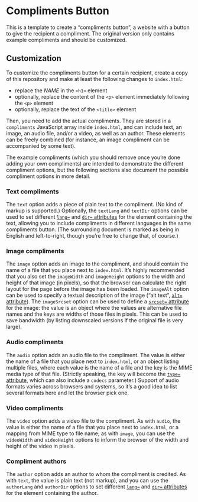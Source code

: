 # Compliments Button

This is a template to create a “compliments button”,
a website with a button to give the recipient a compliment.
The original version only contains example compliments and should be customized.

## Customization

To customize the compliments button for a certain recipient,
create a copy of this repository and make at least the following changes to `index.html`:

- replace the <var>NAME</var> in the `<h1>` element
- optionally, replace the content of the `<p>` element immediately following the `<p>` element
- optionally, replace the text of the `<title>` element

Then, you need to add the actual compliments.
They are stored in a `compliments` JavaScript array inside `index.html`,
and can include text, an image, an audio file, and/or a video, as well as an author.
These elements can be freely combined (for instance, an image compliment can be accompanied by some text).

The example compliments (which you should remove once you’re done adding your own compliments)
are intended to demonstrate the different compliment options,
but the following sections also document the possible compliment options in more detail.

### Text compliments

The `text` option adds a piece of plain text to the compliment.
(No kind of markup is supported.)
Optionally, the `textLang` and `textDir` options can be used to set different [`lang=`][lang] and [`dir=` attributes][dir] for the element containing the text,
allowing you to include compliments in different languages in the same compliments button.
(The surrounding document is marked as being in English and left-to-right, though you’re free to change that, of course.)

### Image compliments

The `image` option adds an image to the compliment,
and should contain the name of a file that you place next to `index.html`.
It’s highly recommended that you also set the `imageWidth` and `imageHeight` options to the width and height of that image (in pixels),
so that the browser can calculate the right layout for the page before the image has been loaded.
The `imageAlt` option can be used to specify a textual description of the image (“alt text”, [`alt=` attribute][alt]).
The `imageSrcset` option can be used to define a [`srcset=` attribute][srcset] for the image:
the value is an object where the values are alternative file names and the keys are widths of those files in pixels.
This can be used to save bandwidth (by listing downscaled versions if the original file is very large).

### Audio compliments

The `audio` option adds an audio file to the compliment.
The value is either the name of a file that you place next to `index.html`,
or an object listing multiple files,
where each value is the name of a file and the key is the MIME media type of that file.
(Strictly speaking, the key will become the [`type=` attribute][type],
which can also include a `codecs` parameter.)
Support of audio formats varies across browsers and systems,
so it’s a good idea to list several formats here and let the browser pick one.

### Video compliments

The `video` option adds a video file to the compliment.
As with `audio`, the value is either the name of a file that you place next to `index.html`,
or a mapping from MIME type to file name;
as with `image`, you can use the `videoWidth` and `videoHeight` options to inform the browser of the width and height of the video in pixels.

### Compliment authors

The `author` option adds an author to whom the compliment is credited.
As with `text`, the value is plain text (not markup),
and you can use the `authorLang` and `authorDir` options to set different [`lang=`][lang] and [`dir=` attributes][dir] for the element containing the author.

[lang]: https://developer.mozilla.org/en-US/docs/Web/HTML/Global_attributes/lang
[dir]: https://developer.mozilla.org/en-US/docs/Web/HTML/Global_attributes/dir
[alt]: https://developer.mozilla.org/en-US/docs/Web/HTML/Element/img#attr-alt
[srcset]: https://developer.mozilla.org/en-US/docs/Web/HTML/Element/img#attr-srcset
[type]: https://developer.mozilla.org/en-US/docs/Web/HTML/Element/source#attr-type
